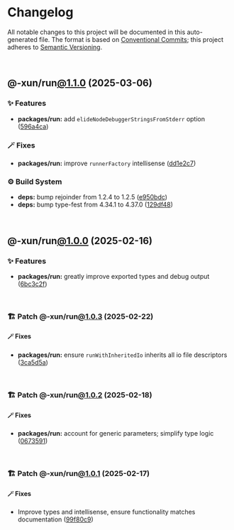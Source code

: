 # Changelog

All notable changes to this project will be documented in this auto-generated
file. The format is based on [Conventional Commits][1];
this project adheres to [Semantic Versioning][2].

<br />

## @-xun/run[@1.1.0][3] (2025-03-06)

### ✨ Features

- **packages/run:** add `elideNodeDebuggerStringsFromStderr` option ([596a4ca][4])

### 🪄 Fixes

- **packages/run:** improve `runnerFactory` intellisense ([dd1e2c7][5])

### ⚙️ Build System

- **deps:** bump rejoinder from 1.2.4 to 1.2.5 ([e950bdc][6])
- **deps:** bump type-fest from 4.34.1 to 4.37.0 ([129df48][7])

<br />

## @-xun/run[@1.0.0][8] (2025-02-16)

### ✨ Features

- **packages/run:** greatly improve exported types and debug output ([6bc3c2f][9])

<br />

### 🏗️ Patch @-xun/run[@1.0.3][10] (2025-02-22)

#### 🪄 Fixes

- **packages/run:** ensure `runWithInheritedIo` inherits all io file descriptors ([3ca5d5a][11])

<br />

### 🏗️ Patch @-xun/run[@1.0.2][12] (2025-02-18)

#### 🪄 Fixes

- **packages/run:** account for generic parameters; simplify type logic ([0673591][13])

<br />

### 🏗️ Patch @-xun/run[@1.0.1][14] (2025-02-17)

#### 🪄 Fixes

- Improve types and intellisense, ensure functionality matches documentation ([99f80c9][15])

[1]: https://conventionalcommits.org
[2]: https://semver.org
[3]: https://github.com/Xunnamius/exec-utils/compare/@-xun/run@1.0.3...@-xun/run@1.1.0
[4]: https://github.com/Xunnamius/exec-utils/commit/596a4ca63a2b17b0a8e1d7467f14581cfd100d5d
[5]: https://github.com/Xunnamius/exec-utils/commit/dd1e2c7feb508649e5b5164f882176380432901f
[6]: https://github.com/Xunnamius/exec-utils/commit/e950bdc88246d4df68cb4e148b36441b3b936f55
[7]: https://github.com/Xunnamius/exec-utils/commit/129df486660f117039b2de4cd8ed17bd7f5a2f35
[8]: https://github.com/Xunnamius/exec-utils/compare/6bc3c2f64e318fb45aac40a5534d0b575a57f170...@-xun/run@1.0.0
[9]: https://github.com/Xunnamius/exec-utils/commit/6bc3c2f64e318fb45aac40a5534d0b575a57f170
[10]: https://github.com/Xunnamius/exec-utils/compare/@-xun/run@1.0.2...@-xun/run@1.0.3
[11]: https://github.com/Xunnamius/exec-utils/commit/3ca5d5a48edf233b2c3f06a5558c6dca408bd366
[12]: https://github.com/Xunnamius/exec-utils/compare/@-xun/run@1.0.1...@-xun/run@1.0.2
[13]: https://github.com/Xunnamius/exec-utils/commit/06735914ae278783fb4ee6a4cc1a3732191459ee
[14]: https://github.com/Xunnamius/exec-utils/compare/@-xun/run@1.0.0...@-xun/run@1.0.1
[15]: https://github.com/Xunnamius/exec-utils/commit/99f80c9423153055098aa3bf7b6f903f3ee1b65f
